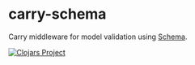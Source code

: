 # carry-schema

Carry middleware for model validation using [Schema](https://github.com/plumatic/schema).

[![Clojars Project](https://img.shields.io/clojars/v/carry-schema.svg)](https://clojars.org/carry-schema)